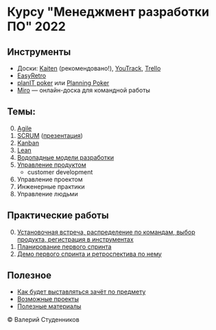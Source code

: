 # Курсу "Менеджмент разработки ПО" 2022

## Инструменты

- Доски: [Kaiten](https://mrpo.kaiten.io/) (рекомендовано!), [YouTrack](https://youtrack.jetbrains.com/i), [Trello](https://trello.com/ru)
- [EasyRetro](https://easyretro.io/)
- [planIT poker](https://www.planitpoker.com/) или [Planning Poker](https://www.planningpoker.com/)
- [Miro](https://miro.com/) — онлайн-доска для командной работы

## Темы:

0. [Agile](00-Agile.md)
1. [SCRUM](01-SCRUM.md) ([презентация](slides/01-SCRUM.pptx))
2. [Kanban](02-Kanban.md)
3. [Lean](03-Lean.md)
4. [Водопадные модели разработки](04-Waterfall.md)
5. [Управление продуктом](05-Product-Management.md)
	- customer development
6. Управление проектом
7. Инженерные практики
8. Управление людьми

## Практические работы

0. [Установочная встреча, распределение по командам, выбор продукта, регистрация в инструментах](lab-00-scrum-init.md)
1. [Планирование первого спринта](lab-01-scrum-sprint_planning.md)
2. [Демо первого спринта и ретроспектива по нему](lab-02-scrum-demo-and-retro.md)

## Полезное

- [Как будет выставляться зачёт по предмету](scoring.md)
- [Возможные проекты](possible-projects.md)
- [Полезные материалы](resources-and-literature.md)


© Валерий Студенников
